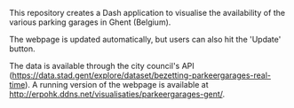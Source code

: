 This repository creates a Dash application to visualise the availability of the various parking garages in Ghent (Belgium). 

The webpage is updated automatically, but users can also hit the 'Update' button. 

The data is available through the city council's API (https://data.stad.gent/explore/dataset/bezetting-parkeergarages-real-time). 
A running version of the webpage is available at http://erpohk.ddns.net/visualisaties/parkeergarages-gent/.
